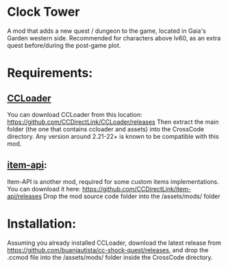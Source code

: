 # Clock Tower 

A mod that adds a new quest / dungeon to the game, located in Gaia's Garden western side. Recommended for characters above lv60, as an extra quest before/during the post-game plot.

# Requirements:

## [CCLoader](https://github.com/CCDirectLink/CCLoader/releases)
You can download CCLoader from this location: https://github.com/CCDirectLink/CCLoader/releases
Then extract the main folder (the one that contains ccloader and assets) into the CrossCode directory.
Any version around 2.21-22+ is known to be compatible with this mod.

## [item-api](https://github.com/CCDirectLink/item-api/releases):
Item-API is another mod, required for some custom items implementations. You can download it here: https://github.com/CCDirectLink/item-api/releases
Drop the mod source code folder into the /assets/mods/ folder


# Installation:

Assuming you already installed CCLoader, download the latest release from https://github.com/buanjautista/cc-shock-quest/releases, and drop the .ccmod file into the /assets/mods/ folder inside the CrossCode directory.
